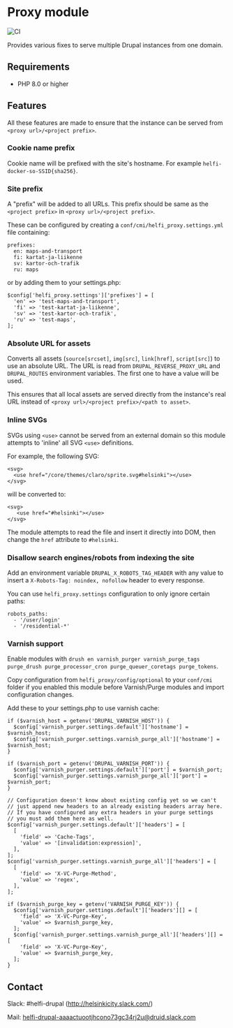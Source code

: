# Proxy module

![CI](https://github.com/City-of-Helsinki/drupal-module-helfi-proxy/workflows/CI/badge.svg)

Provides various fixes to serve multiple Drupal instances from one domain.

## Requirements

- PHP 8.0 or higher

## Features

All these features are made to ensure that the instance can be served from `<proxy url>/<project prefix>`.

### Cookie name prefix

Cookie name will be prefixed with the site's hostname. For example `helfi-docker-so-SSID{sha256}`.

### Site prefix

A "prefix" will be added to all URLs. This prefix should be same as the `<project prefix>` in `<proxy url>/<project prefix>`.

These can be configured by creating a `conf/cmi/helfi_proxy.settings.yml` file containing:

```
prefixes:
  en: maps-and-transport
  fi: kartat-ja-liikenne
  sv: kartor-och-trafik
  ru: maps
```
or by adding them to your settings.php:

```
$config['helfi_proxy.settings']['prefixes'] = [
  'en' => 'test-maps-and-transport',
  'fi' => 'test-kartat-ja-liikenne',
  'sv' => 'test-kartor-och-trafik',
  'ru' => 'test-maps',
];
```

### Absolute URL for assets

Converts all assets (`source[srcset]`, `img[src]`, `link[href]`, `script[src]`) to use an absolute URL. The URL is read from `DRUPAL_REVERSE_PROXY_URL` and `DRUPAL_ROUTES` environment variables. The first one to have a value will be used.

This ensures that all local assets are served directly from the instance's real URL instead of `<proxy url>/<project prefix>/<path to asset>`.

### Inline SVGs

SVGs using `<use>` cannot be served from an external domain so this module attempts to 'inline' all SVG `<use>` definitions.

For example, the following SVG:
```
<svg>
  <use href="/core/themes/claro/sprite.svg#helsinki"></use>
</svg>
```

will be converted to:
```
<svg>
   <use href="#helsinki"></use>
</svg>
```

The module attempts to read the file and insert it directly into DOM, then change the `href` attribute to `#helsinki`.

### Disallow search engines/robots from indexing the site

Add an environment variable `DRUPAL_X_ROBOTS_TAG_HEADER` with any value to insert a `X-Robots-Tag: noindex, nofollow` header to every response.

You can use `helfi_proxy.settings` configuration to only ignore certain paths:

```
robots_paths:
  - '/user/login'
  - '/residential-*'
```

### Varnish support

Enable modules with `drush en varnish_purger varnish_purge_tags purge_drush purge_processor_cron purge_queuer_coretags purge_tokens`.

Copy configuration from `helfi_proxy/config/optional` to your `conf/cmi` folder if you enabled this module before Varnish/Purge modules and import configuration changes.

Add these to your settings.php to use varnish cache:

```
if ($varnish_host = getenv('DRUPAL_VARNISH_HOST')) {
  $config['varnish_purger.settings.default']['hostname'] = $varnish_host;
  $config['varnish_purger.settings.varnish_purge_all']['hostname'] = $varnish_host;
}

if ($varnish_port = getenv('DRUPAL_VARNISH_PORT')) {
  $config['varnish_purger.settings.default']['port'] = $varnish_port;
  $config['varnish_purger.settings.varnish_purge_all']['port'] = $varnish_port;
}

// Configuration doesn't know about existing config yet so we can't
// just append new headers to an already existing headers array here.
// If you have configured any extra headers in your purge settings
// you must add them here as well.
$config['varnish_purger.settings.default']['headers'] = [
  [
    'field' => 'Cache-Tags',
    'value' => '[invalidation:expression]',
  ],
];
$config['varnish_purger.settings.varnish_purge_all']['headers'] = [
  [
    'field' => 'X-VC-Purge-Method',
    'value' => 'regex',
  ],
];

if ($varnish_purge_key = getenv('VARNISH_PURGE_KEY')) {
  $config['varnish_purger.settings.default']['headers'][] = [
    'field' => 'X-VC-Purge-Key',
    'value' => $varnish_purge_key,
  ];
  $config['varnish_purger.settings.varnish_purge_all']['headers'][] = [
    'field' => 'X-VC-Purge-Key',
    'value' => $varnish_purge_key,
  ];
}
```

## Contact

Slack: #helfi-drupal (http://helsinkicity.slack.com/)

Mail: helfi-drupal-aaaactuootjhcono73gc34rj2u@druid.slack.com
